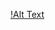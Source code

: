 [!Alt Text](https://thumbs.gfycat.com/UnhealthyImmaterialAdamsstaghornedbeetle-size_restricted.gif)
